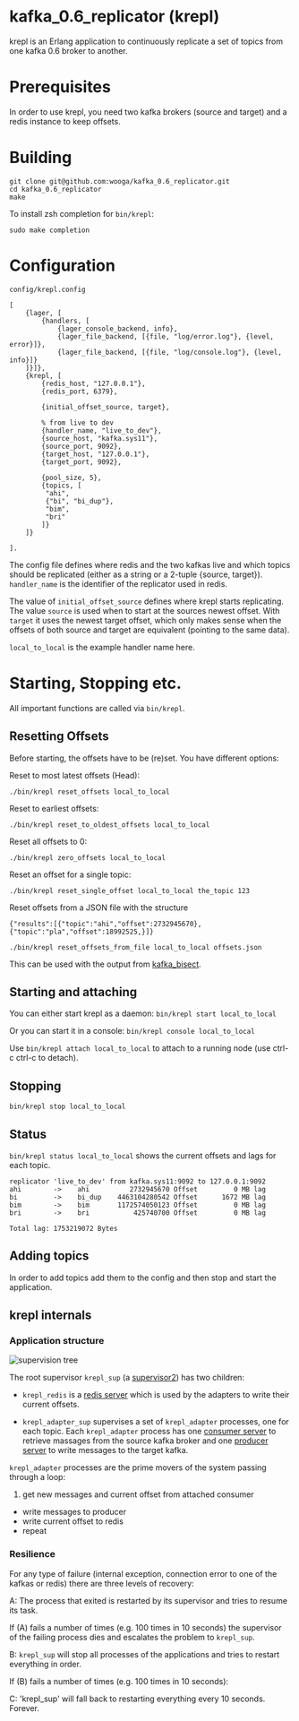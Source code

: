 kafka_0.6_replicator (krepl)
============================

krepl is an Erlang application to continuously replicate a set of topics from one kafka 0.6 broker to another.

# Prerequisites

In order to use krepl, you need two kafka brokers (source and target) and a redis instance to keep offsets.

# Building

```
git clone git@github.com:wooga/kafka_0.6_replicator.git
cd kafka_0.6_replicator
make
```

To install zsh completion for `bin/krepl`:
```
sudo make completion
```

# Configuration

`config/krepl.config`

```
[
    {lager, [
        {handlers, [
            {lager_console_backend, info},
            {lager_file_backend, [{file, "log/error.log"}, {level, error}]},
            {lager_file_backend, [{file, "log/console.log"}, {level, info}]}
    ]}]},
    {krepl, [
        {redis_host, "127.0.0.1"},
        {redis_port, 6379},

        {initial_offset_source, target},

        % from live to dev
        {handler_name, "live_to_dev"},
        {source_host, "kafka.sys11"},
        {source_port, 9092},
        {target_host, "127.0.0.1"},
        {target_port, 9092},

        {pool_size, 5},
        {topics, [
         "ahi",
         {"bi", "bi_dup"},
         "bim",
         "bri"
        ]}
    ]}

].
```

The config file defines where redis and the two kafkas live and which topics should be replicated (either as a string or a 2-tuple {source, target}). `handler_name` is the identifier of the replicator used in redis.

The value of `initial_offset_source` defines where krepl starts replicating. The value `source` is used when to start at the sources newest offset. With `target` it uses the newest target offset, which only makes sense when the offsets of both source and target are equivalent (pointing to the same data).

`local_to_local` is the example handler name here.

# Starting, Stopping etc.

All important functions are called via `bin/krepl`.

## Resetting Offsets

Before starting, the offsets have to be (re)set. You have different options:

Reset to most latest offsets (Head):

`./bin/krepl reset_offsets local_to_local`

Reset to earliest offsets:

`./bin/krepl reset_to_oldest_offsets local_to_local`

Reset all offsets to 0:

`./bin/krepl zero_offsets local_to_local`

Reset an offset for a single topic:

`./bin/krepl reset_single_offset local_to_local the_topic 123`


Reset offsets from a JSON file with the structure

```
{"results":[{"topic":"ahi","offset":2732945670},{"topic":"pla","offset":18992525,}]}
```

`./bin/krepl reset_offsets_from_file local_to_local offsets.json`

This can be used with the output from [kafka_bisect](https://github.com/wooga/kafka_bisect).


## Starting and attaching

You can either start krepl as a daemon: `bin/krepl start local_to_local`

Or you can start it in a console: `bin/krepl console local_to_local`

Use `bin/krepl attach local_to_local` to attach to a running node (use ctrl-c ctrl-c to detach).

## Stopping

`bin/krepl stop local_to_local`

## Status

`bin/krepl status local_to_local` shows the current offsets and lags for each topic.

```
replicator 'live_to_dev' from kafka.sys11:9092 to 127.0.0.1:9092
ahi        ->    ahi          2732945670 Offset         0 MB lag
bi         ->    bi_dup    4463104280542 Offset      1672 MB lag
bim        ->    bim       1172574050123 Offset         0 MB lag
bri        ->    bri           425740700 Offset         0 MB lag

Total lag: 1753219072 Bytes
```

## Adding topics

In order to add topics add them to the config and then stop and start the application.

## krepl internals

### Application structure

![supervision tree](../master/doc/supervision_tree.png?raw=true "supervision tree")

The root supervisor `krepl_sup` (a [supervisor2](https://github.com/odo/supervisor2)) has two children:

* `krepl_redis` is a [redis server](https://github.com/wooga/eredis) which is used by the adapters to write their current offsets.

* `krepl_adapter_sup` supervises a set of `krepl_adapter` processes, one for each topic. Each `krepl_adapter` process has one [consumer server](https://github.com/wooga/kafka-erlang/blob/master/src/kafka_consumer.erl) to retrieve massages from the source kafka broker and one [producer server](https://github.com/wooga/kafka-erlang/blob/master/src/kafka_producer.erl) to write messages to the target kafka.

`krepl_adapter` processes are the prime movers of the system passing through a loop:

1. get new messages and current offset from attached consumer
* write messages to producer
* write current offset to redis
* repeat

### Resilience

For any type of failure (internal exception, connection error to one of the kafkas or redis) there are three levels of recovery:

A: The process that exited is restarted by its supervisor and tries to resume its task.


If (A) fails a number of times (e.g. 100 times in 10 seconds) the supervisor of the failing process dies and escalates the problem to `krepl_sup`.

B: `krepl_sup` will stop all processes of the applications and tries to restart everything in order.

If (B) fails a number of times (e.g. 100 times in 10 seconds):

C: 'krepl_sup' will fall back to restarting everything every 10 seconds. Forever.
